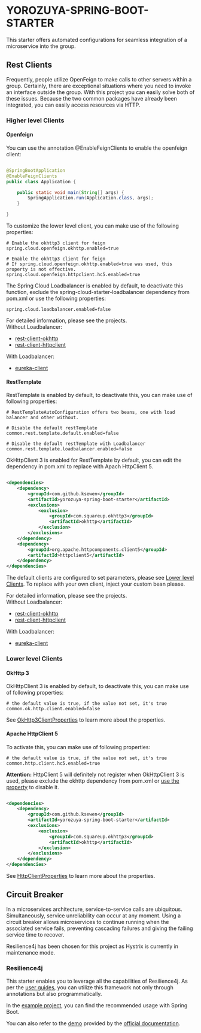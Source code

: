 # YOROZUYA-SPRING-BOOT-STARTER

This starter offers automated configurations for seamless integration of a microservice into the
group.

## Rest Clients

Frequently, people utilize OpenFeign to make calls to other servers within a group. Certainly, there are exceptional
situations where you need to invoke an interface outside the group. With this project you can easily solve both of these
issues. Because the two common packages have already been integrated, you can easily access resources via HTTP.

### Higher level Clients

#### Openfeign

You can use the annotation @EnableFeignClients to enable the openfeign client:

```java

@SpringBootApplication
@EnableFeignClients
public class Application {

    public static void main(String[] args) {
        SpringApplication.run(Application.class, args);
    }

}
```

To customize the lower level client, you can make use of the following properties:

```shell
# Enable the okhttp3 client for feign
spring.cloud.openfeign.okhttp.enabled=true

# Enable the okhttp3 client for feign
# If spring.cloud.openfeign.okhttp.enabled=true was used, this property is not effective.
spring.cloud.openfeign.httpclient.hc5.enabled=true
```

The Spring Cloud Loadbalancer is enabled by default, to deactivate this function, exclude the
spring-cloud-starter-loadbalancer dependency from pom.xml or use the following properties:

```shell
spring.cloud.loadbalancer.enabled=false
```

For detailed information, please see the projects.  
Without Loadbalancer:

- [rest-client-okhttp](../yorozuya-samples/rest-client-okhttp)
- [rest-client-httpclient](../yorozuya-samples/rest-client-httpclient)

With Loadbalancer:

- [eureka-client](../yorozuya-samples/eureka-client)

#### RestTemplate

RestTemplate is enabled by default, to deactivate this, you can make use of following properties:

```shell
# RestTemplateAutoConfiguration offers two beans, one with load balancer and other without.

# Disable the default restTemplate
common.rest.template.default.enabled=false

# Disable the default restTemplate with Loadbalancer
common.rest.template.loadbalancer.enabled=false
```

OkHttpClient 3 is enabled for RestTemplate by default, you can edit the dependency in pom.xml to replace with
Apach HttpClient 5.

```xml

<dependencies>
    <dependency>
        <groupId>com.github.ksewen</groupId>
        <artifactId>yorozuya-spring-boot-starter</artifactId>
        <exclusions>
            <exclusion>
                <groupId>com.squareup.okhttp3</groupId>
                <artifactId>okhttp</artifactId>
            </exclusion>
        </exclusions>
    </dependency>
    <dependency>
        <groupId>org.apache.httpcomponents.client5</groupId>
        <artifactId>httpclient5</artifactId>
    </dependency>
</dependencies>
```

The default clients are configured to set parameters, please see [Lower level Clients](###lower-level-Clients).
To replace with your own client, inject your custom bean please.

For detailed information, please see the projects.  
Without Loadbalancer:

- [rest-client-okhttp](../yorozuya-samples/rest-client-okhttp)
- [rest-client-httpclient](../yorozuya-samples/rest-client-httpclient)

With Loadbalancer:

- [eureka-client](../yorozuya-samples/eureka-client)

### Lower level Clients

#### OkHttp 3

OkHttpClient 3 is enabled by default, to deactivate this, you can make use of following properties:

```shell
# the default value is true, if the value not set, it's true
common.ok.http.client.enabled=false
```

See [OkHttp3ClientProperties](./src/main/java/com/github/ksewen/yorozuya/starter/configuration/http/client/OkHttp3ClientProperties.java)
to learn more about the properties.

#### Apache HttpClient 5

To activate this, you can make use of following properties:

```shell
# the default value is true, if the value not set, it's true
common.http.client.hc5.enabled=true
```

**Attention:** HttpClient 5 will definitely not register when OkHttpClient 3 is used, please exclude the
okhttp dependency from pom.xml or [use the property](####apache-httpClient-5) to disable it.

```xml

<dependencies>
    <dependency>
        <groupId>com.github.ksewen</groupId>
        <artifactId>yorozuya-spring-boot-starter</artifactId>
        <exclusions>
            <exclusion>
                <groupId>com.squareup.okhttp3</groupId>
                <artifactId>okhttp</artifactId>
            </exclusion>
        </exclusions>
    </dependency>
</dependencies>
```

See [HttpClientProperties](./src/main/java/com/github/ksewen/yorozuya/starter/configuration/http/client/HttpClientProperties.java)
to learn more about the properties.

## Circuit Breaker

In a microservices architecture, service-to-service calls are ubiquitous. Simultaneously, service unreliability can
occur at any moment. Using a circuit breaker allows microservices to continue running when the associated service fails,
preventing cascading failures and giving the failing service time to recover.

Resilience4j has been chosen for this project as Hystrix is currently in maintenance mode.

### Resilience4j

This starter enables you to leverage all the capabilities of Resilience4j. As per
the [user guides](https://resilience4j.readme.io/docs/getting-started), you can utilize this framework not only through
annotations but also programmatically.

In the [example project](../yorozuya-samples/circuit-breaker-resilience4j), you can find the recommended usage with
Spring Boot.

You can also refer to the [demo](https://github.com/resilience4j/resilience4j-spring-boot3-demo) provided by
the [official documentation](https://resilience4j.readme.io/docs/getting-started-3).